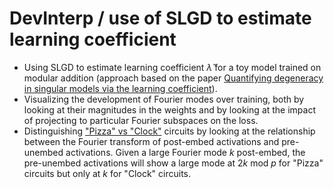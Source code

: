 # DevInterp / use of SLGD to estimate learning coefficient

- Using SLGD to estimate learning coefficient $\hat{\lambda}$ for a toy model trained on modular addition (approach based on the paper [Quantifying degeneracy in singular models via the learning coefficient](https://arxiv.org/pdf/2308.12108v1.pdf)).
- Visualizing the development of Fourier modes over training, both by looking at their magnitudes in the weights and by looking at the impact of projecting to particular Fourier subspaces on the loss.
- Distinguishing ["Pizza" vs "Clock"](https://browse.arxiv.org/pdf/2306.17844.pdf) circuits by looking at the relationship between the Fourier transform of post-embed activations and pre-unembed activations. Given a large Fourier mode $k$ post-embed, the pre-unembed activations will show a large mode at $2k \text{ mod } p$ for "Pizza" circuits but only at $k$ for "Clock" circuits.
